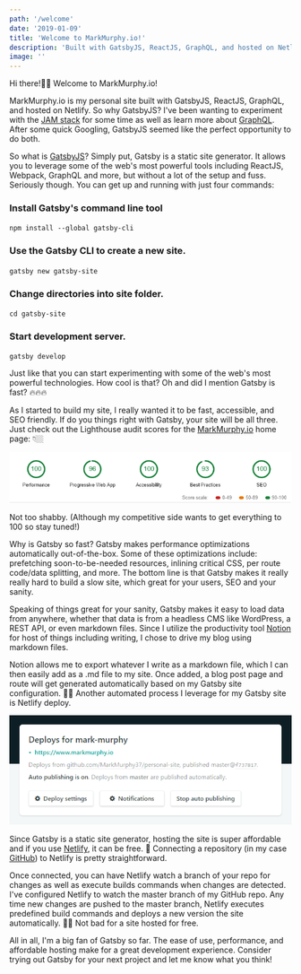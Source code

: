 ```yaml
---
path: '/welcome'
date: '2019-01-09'
title: 'Welcome to MarkMurphy.io!'
description: 'Built with GatsbyJS, ReactJS, GraphQL, and hosted on Netlify'
image: ''
---
```


Hi there!👋🏼 Welcome to MarkMurphy.io!

MarkMurphy.io is my personal site built with GatsbyJS, ReactJS, GraphQL, and hosted on Netlify. So why GatsbyJS? I've been wanting to experiment with the [JAM stack](https://jamstack.org/) for some time as well as learn more about [GraphQL](https://graphql.org/). After some quick Googling, GatsbyJS seemed like the perfect opportunity to do both.

So what is [GatsbyJS](https://www.gatsbyjs.org/)? Simply put, Gatsby is a static site generator. It allows you to leverage some of the web's most powerful tools including ReactJS, Webpack, GraphQL and more, but without a lot of the setup and fuss. Seriously though. You can get up and running with just four commands:

### **Install Gatsby's command line tool**

`npm install --global gatsby-cli`

### **Use the Gatsby CLI to create a new site.**

`gatsby new gatsby-site`

### **Change directories into site folder.**

`cd gatsby-site`

### **Start development server.**

`gatsby develop`

Just like that you can start experimenting with some of the web's most powerful technologies. How cool is that? Oh and did I mention Gatsby is fast? 🔥🔥🔥

As I started to build my site, I really wanted it to be fast, accessible, and SEO friendly. If do you things right with Gatsby, your site will be all three. Just check out the Lighthouse audit scores for the [MarkMurphy.io](http://markmurphy.io) home page: 👇🏼

![Lighthouse Scores](./lighthouse-scores.png)

Not too shabby. (Although my competitive side wants to get everything to 100 so stay tuned!) 

Why is Gatsby so fast? Gatsby makes performance optimizations automatically out-of-the-box. Some of these optimizations include: prefetching soon-to-be-needed resources, inlining critical CSS, per route code/data splitting, and more. The bottom line is that Gatsby makes it really really hard to build a slow site, which great for your users, SEO and your sanity.

Speaking of things great for your sanity, Gatsby makes it easy to load data from anywhere, whether that data is from a headless CMS like WordPress, a REST API, or even markdown files. Since I utilize the productivity tool [Notion](https://www.notion.so/) for host of things including writing, I chose to drive my blog using markdown files.

Notion allows me to export whatever I write as a markdown file, which I can then easily add as a .md file to my site. Once added, a blog post page and route will get generated automatically based on my Gatsby site configuration. 👌🏼 Another automated process I leverage for my Gatsby site is Netlify deploy.

![Netlify Automated Deploy](./netlify-deploy.png)

Since Gatsby is a static site generator, hosting the site is super affordable and if you use [Netlify](https://www.netlify.com/), it can be free. 🤑 Connecting a repository (in my case [GitHub](https://github.com/MarkMurphy37/personal-site)) to Netlify is pretty straightforward. 

Once connected, you can have Netlify watch a branch of your repo for changes as well as execute builds commands when changes are detected. I've configured Netlify to watch the master branch of my GitHub repo. Any time new changes are pushed to the master branch, Netlify executes predefined build commands and deploys a new version the site automatically. 🙌🏼 Not bad for a site hosted for free.

All in all, I'm a big fan of Gatsby so far. The ease of use, performance, and affordable hosting make for a great development experience. Consider trying out Gatsby for your next project and let me know what you think!
